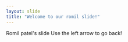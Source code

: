 ```yaml
---
layout: slide
title: "Welcome to our romil slide!"
---
```

Romil patel's slide
Use the left arrow to go back!
